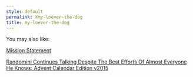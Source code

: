 ```yaml
---
style: default
permalink: Xmy-loever-the-dog
title: my-loever-the-dog
---
```

You may also like:

[Mission Statement](http://scp-wiki.net/mission-statement)

[Randomini Continues Talking Despite The Best Efforts Of Almost Everyone He Knows: Advent Calendar Edition v2015](http://scp-wiki.net/advent-calendar-2015)
